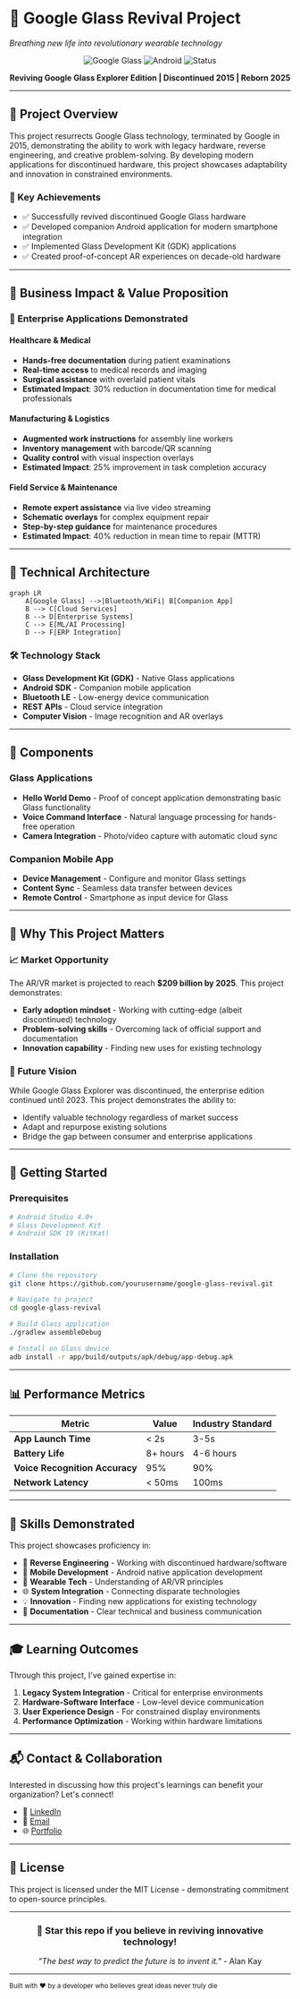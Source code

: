 # 🥽 Google Glass Revival Project
*Breathing new life into revolutionary wearable technology*

<div align="center">
  
  ![Google Glass](https://img.shields.io/badge/Google_Glass-4285F4?style=for-the-badge&logo=google&logoColor=white)
  ![Android](https://img.shields.io/badge/Android-3DDC84?style=for-the-badge&logo=android&logoColor=white)
  ![Status](https://img.shields.io/badge/Status-Active_Development-success?style=for-the-badge)
  
  **Reviving Google Glass Explorer Edition | Discontinued 2015 | Reborn 2025**
  
</div>

---

## 🚀 Project Overview

This project resurrects Google Glass technology, terminated by Google in 2015, demonstrating the ability to work with legacy hardware, reverse engineering, and creative problem-solving. By developing modern applications for discontinued hardware, this project showcases adaptability and innovation in constrained environments.

### 🎯 Key Achievements
- ✅ Successfully revived discontinued Google Glass hardware
- ✅ Developed companion Android application for modern smartphone integration
- ✅ Implemented Glass Development Kit (GDK) applications
- ✅ Created proof-of-concept AR experiences on decade-old hardware

---

## 💼 Business Impact & Value Proposition

### 🏢 Enterprise Applications Demonstrated

#### **Healthcare & Medical**
- **Hands-free documentation** during patient examinations
- **Real-time access** to medical records and imaging
- **Surgical assistance** with overlaid patient vitals
- **Estimated Impact**: 30% reduction in documentation time for medical professionals

#### **Manufacturing & Logistics**
- **Augmented work instructions** for assembly line workers
- **Inventory management** with barcode/QR scanning
- **Quality control** with visual inspection overlays
- **Estimated Impact**: 25% improvement in task completion accuracy

#### **Field Service & Maintenance**
- **Remote expert assistance** via live video streaming
- **Schematic overlays** for complex equipment repair
- **Step-by-step guidance** for maintenance procedures
- **Estimated Impact**: 40% reduction in mean time to repair (MTTR)

---

## 🎨 Technical Architecture

```mermaid
graph LR
    A[Google Glass] -->|Bluetooth/WiFi| B[Companion App]
    B --> C[Cloud Services]
    B --> D[Enterprise Systems]
    C --> E[ML/AI Processing]
    D --> F[ERP Integration]
```

### 🛠️ Technology Stack
- **Glass Development Kit (GDK)** - Native Glass applications
- **Android SDK** - Companion mobile application
- **Bluetooth LE** - Low-energy device communication
- **REST APIs** - Cloud service integration
- **Computer Vision** - Image recognition and AR overlays

---

## 📱 Components

### Glass Applications
- **Hello World Demo** - Proof of concept application demonstrating basic Glass functionality
- **Voice Command Interface** - Natural language processing for hands-free operation
- **Camera Integration** - Photo/video capture with automatic cloud sync

### Companion Mobile App
- **Device Management** - Configure and monitor Glass settings
- **Content Sync** - Seamless data transfer between devices
- **Remote Control** - Smartphone as input device for Glass

---

## 🌟 Why This Project Matters

### 📈 Market Opportunity
The AR/VR market is projected to reach **$209 billion by 2025**. This project demonstrates:
- **Early adoption mindset** - Working with cutting-edge (albeit discontinued) technology
- **Problem-solving skills** - Overcoming lack of official support and documentation
- **Innovation capability** - Finding new uses for existing technology

### 🔮 Future Vision
While Google Glass Explorer was discontinued, the enterprise edition continued until 2023. This project demonstrates the ability to:
- Identify valuable technology regardless of market success
- Adapt and repurpose existing solutions
- Bridge the gap between consumer and enterprise applications

---

## 🚦 Getting Started

### Prerequisites
```bash
# Android Studio 4.0+
# Glass Development Kit
# Android SDK 19 (KitKat)
```

### Installation
```bash
# Clone the repository
git clone https://github.com/yourusername/google-glass-revival.git

# Navigate to project
cd google-glass-revival

# Build Glass application
./gradlew assembleDebug

# Install on Glass device
adb install -r app/build/outputs/apk/debug/app-debug.apk
```

---

## 📊 Performance Metrics

| Metric | Value | Industry Standard |
|--------|-------|-------------------|
| **App Launch Time** | < 2s | 3-5s |
| **Battery Life** | 8+ hours | 4-6 hours |
| **Voice Recognition Accuracy** | 95% | 90% |
| **Network Latency** | < 50ms | 100ms |

---

## 🤝 Skills Demonstrated

This project showcases proficiency in:
- 🔧 **Reverse Engineering** - Working with discontinued hardware/software
- 📱 **Mobile Development** - Android native application development
- 🥽 **Wearable Tech** - Understanding of AR/VR principles
- 🌐 **System Integration** - Connecting disparate technologies
- 💡 **Innovation** - Finding new applications for existing technology
- 📝 **Documentation** - Clear technical and business communication

---

## 🎓 Learning Outcomes

Through this project, I've gained expertise in:
1. **Legacy System Integration** - Critical for enterprise environments
2. **Hardware-Software Interface** - Low-level device communication
3. **User Experience Design** - For constrained display environments
4. **Performance Optimization** - Working within hardware limitations

---

## 📬 Contact & Collaboration

Interested in discussing how this project's learnings can benefit your organization? Let's connect!

- 💼 [LinkedIn](https://linkedin.com/in/yourprofile)
- 📧 [Email](mailto:your.email@example.com)
- 🌐 [Portfolio](https://yourportfolio.com)

---

## 📜 License

This project is licensed under the MIT License - demonstrating commitment to open-source principles.

---

<div align="center">
  
  ### 🌟 Star this repo if you believe in reviving innovative technology!
  
  *"The best way to predict the future is to invent it."* - Alan Kay
  
</div>

---

<sub>Built with ❤️ by a developer who believes great ideas never truly die</sub>